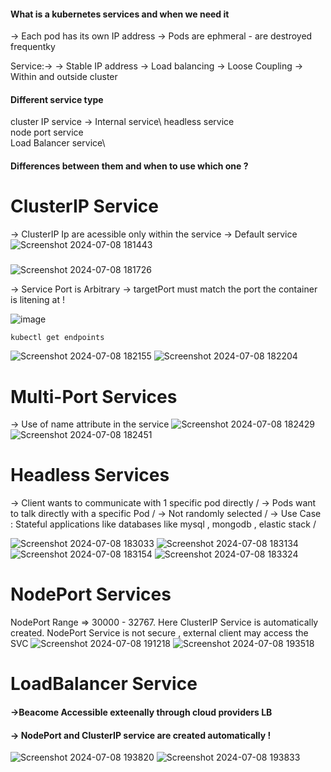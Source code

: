#### What is a kubernetes services and when we need it
-> Each pod has its own IP address
-> Pods are ephmeral - are destroyed frequentky 

Service:->
-> Stable IP address
-> Load balancing 
-> Loose Coupling 
-> Within and outside cluster



#### Different service type
cluster IP service -> Internal service\ 
headless service\
node port service\
Load Balancer service\

#### Differences between them and when to use which one ?

# ClusterIP Service 
-> ClusterIP Ip are acessible only within the service 
-> Default service 
![Screenshot 2024-07-08 181443](https://github.com/adarshadshetty/k8s/assets/136900544/28274291-60bf-4139-8314-89f26178e573)

#####

![Screenshot 2024-07-08 181726](https://github.com/adarshadshetty/k8s/assets/136900544/4561bd1c-a08c-4153-896b-00814a367151)

-> Service Port is Arbitrary
-> targetPort must match the port the container is litening at ! 

![image](https://github.com/adarshadshetty/k8s/assets/136900544/8d04390a-7450-4a6a-b38c-0766672717d1)


```
kubectl get endpoints
```
![Screenshot 2024-07-08 182155](https://github.com/adarshadshetty/k8s/assets/136900544/a310e4fc-323b-4913-8887-4d2a01cb74e5)
![Screenshot 2024-07-08 182204](https://github.com/adarshadshetty/k8s/assets/136900544/c506a920-0cd2-41ed-95df-9108bdbe8381)


# Multi-Port Services
-> Use of name attribute in the service 
![Screenshot 2024-07-08 182429](https://github.com/adarshadshetty/k8s/assets/136900544/d2bad965-d71e-404b-82b2-ea58cb9fb7f7)
![Screenshot 2024-07-08 182451](https://github.com/adarshadshetty/k8s/assets/136900544/6c91a956-2007-4f5f-ada3-95e1d9e43b3d)

# Headless Services
-> Client wants to communicate with 1 specific pod directly /
-> Pods want to talk directly with a specific Pod /
-> Not randomly selected /
-> Use Case : Stateful applications like databases like mysql , mongodb , elastic stack /

![Screenshot 2024-07-08 183033](https://github.com/adarshadshetty/k8s/assets/136900544/a60aa89e-c6d8-465b-af0a-509295796b2d)
![Screenshot 2024-07-08 183134](https://github.com/adarshadshetty/k8s/assets/136900544/4577ad93-ba7e-4334-9138-2ea5453e4584)
![Screenshot 2024-07-08 183154](https://github.com/adarshadshetty/k8s/assets/136900544/e9184bce-f24b-4115-b47b-bdc02f602b15)
![Screenshot 2024-07-08 183324](https://github.com/adarshadshetty/k8s/assets/136900544/3edf3459-394f-41aa-b90f-cfb9c8c9b029)

# NodePort Services 
NodePort Range => 30000 - 32767.
Here ClusterIP Service is automatically created.
NodePort Service is not secure , external client may access the SVC
![Screenshot 2024-07-08 191218](https://github.com/adarshadshetty/k8s/assets/136900544/6576d63b-4838-4f92-9901-aadcab59a435)
![Screenshot 2024-07-08 193518](https://github.com/adarshadshetty/k8s/assets/136900544/4c10b363-620e-4817-8519-7a9d57dfecae)


# LoadBalancer Service
#### ->Beacome Accessible exteenally through cloud providers LB
#### -> NodePort and ClusterIP service are created automatically !

![Screenshot 2024-07-08 193820](https://github.com/adarshadshetty/k8s/assets/136900544/5ea01c64-d100-4139-998a-0808b88fc734)
![Screenshot 2024-07-08 193833](https://github.com/adarshadshetty/k8s/assets/136900544/150bdd1e-a84b-424a-a167-2b7421a5b14f)
